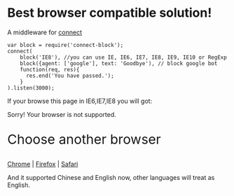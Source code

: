 Best browser compatible solution!
========

A middleware for [connect](https://github.com/senchalabs/connect)

    var block = require('connect-block');
    connect(
        block('IE8'), //you can use IE, IE6, IE7, IE8, IE9, IE10 or RegExp
        block({agent: ['google'], text: 'Goodbye'), // block google bot
        function(req, res){
          res.end('You have passed.');
        }
    ).listen(3000);

If your browse this page in IE6,IE7,IE8 you will got:

<div>
  <p>Sorry! Your browser is not supported.</p>
  <p style="font-size: 30px">Choose another browser</p>
  <p>
  <a href="http://www.google.com/chrome/">Chrome<!--chrome icon--></a> | 
  <a href="http://www.mozilla.com/en-US/firefox/fx/">Firefox<!--chrome icon--></a> |
  <a href="http://www.apple.com/safari/">Safari<!--chrome icon--></a>
  </p>
</div>

And it supported Chinese and English now, other languages will treat as English.
